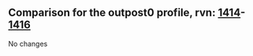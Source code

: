 ## Comparison for the outpost0 profile, rvn: [1414](https://github.com/PRO100KatYT/FortniteProfileRevisions/tree/main/profiles/outpost0/1414%20outpost0.json)-[1416](https://github.com/PRO100KatYT/FortniteProfileRevisions/tree/main/profiles/outpost0/1416%20outpost0.json)

No changes
